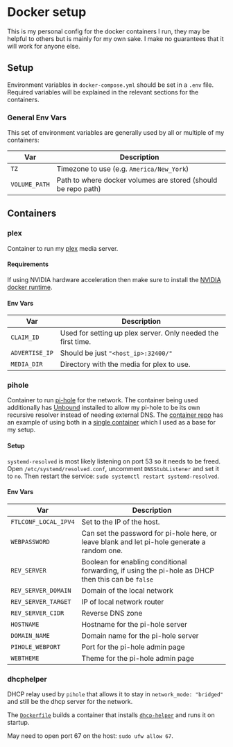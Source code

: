 # Docker setup
This is my personal config for the docker containers I run, they may be helpful to others but is mainly for my own sake. I make no guarantees that it will work for anyone else.

## Setup
Environment variables in `docker-compose.yml` should be set in a `.env` file. Required variables will be explained in the relevant sections for the containers.

### General Env Vars
This set of environment variables are generally used by all or multiple of my containers:

| Var | Description |
| --- | --- |
| `TZ` | Timezone to use (e.g. `America/New_York`) |
| `VOLUME_PATH` | Path to where docker volumes are stored (should be repo path) |

## Containers

### plex
Container to run my [plex](https://www.plex.tv/) media server.

#### Requirements
If using NVIDIA hardware acceleration then make sure to install the [NVIDIA docker runtime](https://docs.nvidia.com/datacenter/cloud-native/container-toolkit/install-guide.html).

#### Env Vars
| Var | Description |
| --- | --- |
| `CLAIM_ID` | Used for setting up plex server. Only needed the first time. |
| `ADVERTISE_IP` | Should be just `"<host_ip>:32400/"` |
| `MEDIA_DIR` | Directory with the media for plex to use. |

### pihole
Container to run [pi-hole](https://pi-hole.net/) for the network. The container being used additionally has [Unbound](https://www.nlnetlabs.nl/projects/unbound/about/) installed to allow my pi-hole to be its own recursive resolver instead of needing external DNS. The [container repo](https://github.com/chriscrowe/docker-pihole-unbound) has an example of using both in a [single container](https://github.com/chriscrowe/docker-pihole-unbound/blob/main/one-container/docker-compose.yaml) which I used as a base for my setup.

#### Setup
`systemd-resolved` is most likely listening on port 53 so it needs to be freed. Open `/etc/systemd/resolved.conf`, uncomment `DNSStubListener` and set it to `no`. Then restart the service: `sudo systemctl restart systemd-resolved`.

#### Env Vars
| Var | Description |
| --- | --- |
| `FTLCONF_LOCAL_IPV4` | Set to the IP of the host. |
| `WEBPASSWORD` | Can set the password for pi-hole here, or leave blank and let pi-hole generate a random one. |
| `REV_SERVER` | Boolean for enabling conditional forwarding, if using the pi-hole as DHCP then this can be `false` |
| `REV_SERVER_DOMAIN` | Domain of the local network |
| `REV_SERVER_TARGET` | IP of local network router |
| `REV_SERVER_CIDR` | Reverse DNS zone |
| `HOSTNAME` | Hostname for the pi-hole server |
| `DOMAIN_NAME` | Domain name for the pi-hole server |
| `PIHOLE_WEBPORT` | Port for the pi-hole admin page |
| `WEBTHEME` | Theme for the pi-hole admin page |

### dhcphelper
DHCP relay used by `pihole` that allows it to stay in `network_mode: "bridged"` and still be the dhcp server for the network.

The [`Dockerfile`](dhcp-helper/Dockerfile) builds a container that installs [`dhcp-helper`](https://manpages.ubuntu.com/manpages/trusty/man8/dhcp-helper.8.html) and runs it on startup.

May need to open port 67 on the host: `sudo ufw allow 67`.
